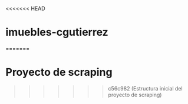 <<<<<<< HEAD
# imuebles-cgutierrez
=======
# Proyecto de scraping
>>>>>>> c56c982 (Estructura inicial del proyecto de scraping)
